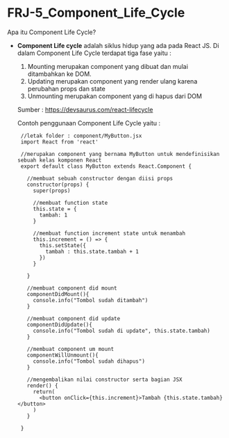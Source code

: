 # FRJ-5_Component_Life_Cycle
 Apa itu Component Life Cycle?
 - <b>Component Life cycle</b> adalah siklus hidup yang ada pada React JS. Di dalam Component Life Cycle terdapat tiga fase yaitu : 
    1. Mounting merupakan component yang dibuat dan mulai ditambahkan ke DOM.
    2. Updating merupakan component yang render ulang karena perubahan props dan state 
    3. Unmounting merupakan component yang di hapus dari DOM
    
    Sumber : https://devsaurus.com/react-lifecycle
    
    Contoh penggunaan Component Life Cycle yaitu : 
    
        //letak folder : component/MyButton.jsx
        import React from 'react'
        
        //merupakan component yang bernama MyButton untuk mendefinisikan sebuah kelas komponen React
        export default class MyButton extends React.Component {
        
          //membuat sebuah constructor dengan diisi props
          constructor(props) {
            super(props)
            
            //membuat function state
            this.state = {
              tambah: 1
            }
            
            //membuat function increment state untuk menambah
            this.increment = () => {
              this.setState({
                tambah : this.state.tambah + 1
              })
            }

          }
                       
          //membuat component did mount
          componentDidMount(){
            console.info("Tombol sudah ditambah")
          }

          //membuat component did update
          componentDidUpdate(){
            console.info("Tombol sudah di update", this.state.tambah)
          }

          //membuat component um mount
          componentWillUnmount(){
            console.info("Tombol sudah dihapus")
          }

          //mengembalikan nilai constructor serta bagian JSX
          render() {
            return(
              <button onClick={this.increment}>Tambah {this.state.tambah}</button>    
            )
          }
          
        }
        
        
    
  
  
